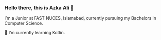 ### Hello there, this is Azka Ali 👋 
I’m a Junior at FAST NUCES, Islamabad, currently pursuing my Bachelors in Computer Science.

🌱 I’m currently learning Kotlin.



<!--
**azkaali/azkaali** is a ✨ _special_ ✨ repository because its `README.md` (this file) appears on your GitHub profile.

Here are some ideas to get you started:

##🔭 I’m a Junior at FAST NUCES, Islamabad, currently pursuing my Bachelors in Computer Science. ...
- 🌱 I’m currently learning JavaScript, Kotlin and Flutter ...
- 👯 I’m looking to collaborate on projects centered around Java, C/C++, HTML, CSS ...
- 📫 How to reach me: ...
- ⚡ Fun fact: ...
-->
